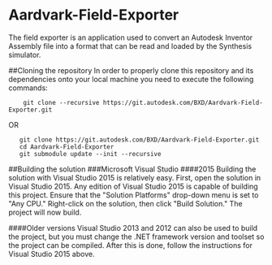 # Aardvark-Field-Exporter

The field exporter is an application used to convert an Autodesk Inventor Assembly file into a format that can be read and loaded by the Synthesis simulator.

##Cloning the repository
In order to properly clone this repository and its dependencies onto your local machine you need to execute the following commands:

        git clone --recursive https://git.autodesk.com/BXD/Aardvark-Field-Exporter.git
        
OR

       git clone https://git.autodesk.com/BXD/Aardvark-Field-Exporter.git
       cd Aardvark-Field-Exporter
       git submodule update --init --recursive

##Building the solution
###Microsoft Visual Studio
####2015
Building the solution with Visual Studio 2015 is relatively easy. First, open the solution in Visual Studio 2015. Any edition of Visual Studio 2015 is capable of building this project. Ensure that the "Solution Platforms" drop-down menu is set to "Any CPU." Right-click on the solution, then click "Build Solution." The project will now build.

####Older versions
Visual Studio 2013 and 2012 can also be used to build the project, but you must change the .NET framework version and toolset so the project can be compiled. After this is done, follow the instructions for Visual Studio 2015 above.
